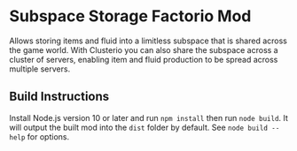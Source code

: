 Subspace Storage Factorio Mod
=============================

Allows storing items and fluid into a limitless subspace that is shared
across the game world.  With Clusterio you can also share the subspace
across a cluster of servers, enabling item and fluid production to be
spread across multiple servers.


Build Instructions
------------------

Install Node.js version 10 or later and run `npm install` then run `node
build`.  It will output the built mod into the `dist` folder by default.
See `node build --help` for options.
